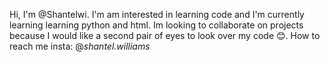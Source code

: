 Hi, I'm @Shantelwi. I'm am interested in learning code and I'm currently learning learning python and html. Im looking to collaborate on projects because I would like a second pair of eyes to look over my code 😊. How to reach me insta: @_shantel.williams_
